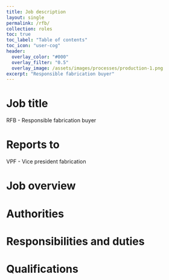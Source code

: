 ```yaml
---
title: Job description
layout: single
permalink: /rfb/
collection: roles
toc: true
toc_label: "Table of contents"
toc_icon: "user-cog"
header:
  overlay_color: "#000"
  overlay_filter: "0.5"
  overlay_image: /assets/images/processes/production-1.png
excerpt: "Responsible fabrication buyer"
---
```

# Job title
RFB - Responsible fabrication buyer

# Reports to
VPF - Vice president fabrication

# Job overview

# Authorities

# Responsibilities and duties

# Qualifications
